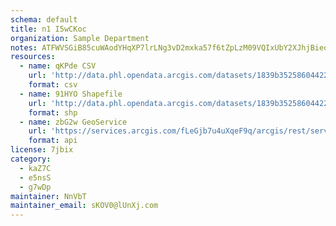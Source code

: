 ```yaml
---
schema: default
title: n1 I5wCKoc 
organization: Sample Department 
notes: ATFWVSGiB85cuWAodYHqXP7lrLNg3vD2mxka57f6tZpLzM09VQIxUbY2XJhjBieomhE4ywERzHNO4aywnF6rdZP1fq9nGjtIluCU 
resources:
  - name: qKPde CSV
    url: 'http://data.phl.opendata.arcgis.com/datasets/1839b35258604422b0b520cbb668df0d_0.csv'
    format: csv
  - name: 91HYO Shapefile
    url: 'http://data.phl.opendata.arcgis.com/datasets/1839b35258604422b0b520cbb668df0d_0.zip'
    format: shp
  - name: zbG2w GeoService
    url: 'https://services.arcgis.com/fLeGjb7u4uXqeF9q/arcgis/rest/services/Air_Monitoring_Stations/FeatureServer/0/query'
    format: api
license: 7jbix 
category:
  - kaZ7C 
  - e5nsS 
  - g7wDp 
maintainer: NnVbT  
maintainer_email: sKOV0@lUnXj.com
---
```

